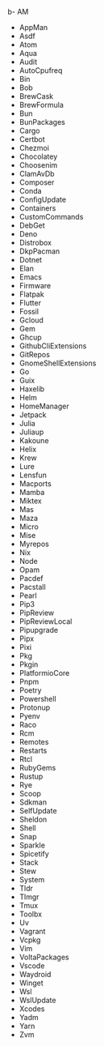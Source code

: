 b- AM
- AppMan
- Asdf
- Atom
- Aqua
- Audit
- AutoCpufreq
- Bin
- Bob
- BrewCask
- BrewFormula
- Bun
- BunPackages
- Cargo
- Certbot
- Chezmoi
- Chocolatey
- Choosenim
- ClamAvDb
- Composer
- Conda
- ConfigUpdate
- Containers
- CustomCommands
- DebGet
- Deno
- Distrobox
- DkpPacman
- Dotnet
- Elan
- Emacs
- Firmware
- Flatpak
- Flutter
- Fossil
- Gcloud
- Gem
- Ghcup
- GithubCliExtensions
- GitRepos
- GnomeShellExtensions
- Go
- Guix
- Haxelib
- Helm
- HomeManager
- Jetpack
- Julia
- Juliaup
- Kakoune
- Helix
- Krew
- Lure
- Lensfun
- Macports
- Mamba
- Miktex
- Mas
- Maza
- Micro
- Mise
- Myrepos
- Nix
- Node
- Opam
- Pacdef
- Pacstall
- Pearl
- Pip3
- PipReview
- PipReviewLocal
- Pipupgrade
- Pipx
- Pixi
- Pkg
- Pkgin
- PlatformioCore
- Pnpm
- Poetry
- Powershell
- Protonup
- Pyenv
- Raco
- Rcm
- Remotes
- Restarts
- Rtcl
- RubyGems
- Rustup
- Rye
- Scoop
- Sdkman
- SelfUpdate
- Sheldon
- Shell
- Snap
- Sparkle
- Spicetify
- Stack
- Stew
- System
- Tldr
- Tlmgr
- Tmux
- Toolbx
- Uv
- Vagrant
- Vcpkg
- Vim
- VoltaPackages
- Vscode
- Waydroid
- Winget
- Wsl
- WslUpdate
- Xcodes
- Yadm
- Yarn
- Zvm
